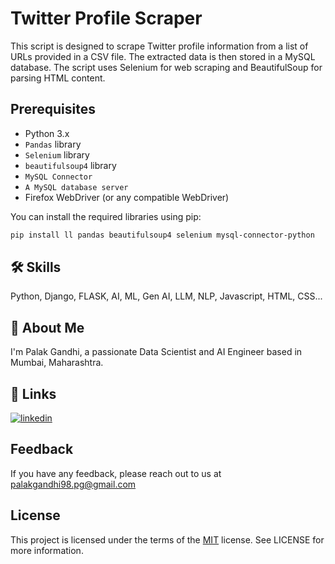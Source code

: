# Twitter Profile Scraper


This script is designed to scrape Twitter profile information from a list of URLs provided in a CSV file. The extracted data is then stored in a MySQL database. The script uses Selenium for web scraping and BeautifulSoup for parsing HTML content.


## Prerequisites

- Python 3.x
- `Pandas` library
- `Selenium` library
- `beautifulsoup4` library
- `MySQL Connector`
- `A MySQL database server`
- Firefox WebDriver (or any compatible WebDriver)

You can install the required libraries using pip:

```bash
pip install ll pandas beautifulsoup4 selenium mysql-connector-python
```

## 🛠 Skills

Python, Django, FLASK, AI, ML, Gen AI, LLM, NLP, Javascript, HTML, CSS...

## 🚀 About Me

I'm Palak Gandhi, a passionate Data Scientist and AI Engineer based in Mumbai, Maharashtra.

## 🔗 Links

[![linkedin](https://img.shields.io/badge/linkedin-0A66C2?style=for-the-badge&logo=linkedin&logoColor=white)](https://www.linkedin.com/in/palakgandhi98)

## Feedback

If you have any feedback, please reach out to us at palakgandhi98.pg@gmail.com

## License

This project is licensed under the terms of the [MIT](https://choosealicense.com/licenses/mit/) license. See LICENSE for more information.
